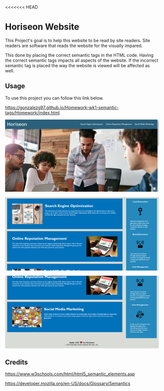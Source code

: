 <<<<<<< HEAD
# Horiseon Website

This Project's goal is to help this website to be read by site readers. Site readers are software that reads the website for the visually impared. 

This done by placing the correct semantic tags in the HTML code. Having the correct semantic tags impacts all aspects of the website. If the incorrect semantic tag is placed the way the website is viewed will be affected as well. 

## Usage

To use this project you can follow this link below.

https://gonzalezg97.github.io/Homework-wk1-semantic-tags/Homework/index.html


![Screenshot](Homework/Assets/Images/Screenshot2.png)

![Screenshot](Homework/Assets/Images/Screenshot3.png)

![Screenshot](Homework/Assets/Images/Screenshot1.png)



## Credits

https://www.w3schools.com/html/html5_semantic_elements.asp

https://developer.mozilla.org/en-US/docs/Glossary/Semantics